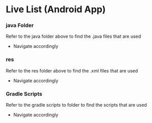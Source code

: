 # Live List (Android App)

### java Folder

Refer to the java folder above to find the .java files that are used
* Navigate accordingly

### res
Refer to the res folder above to find the .xml files that are used
* Navigate accordingly



### Gradle Scripts
Refer to the gradle scripts to folder to find the scripts that are used
* Navigate accordingly
